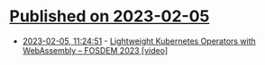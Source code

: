 # [Published on 2023-02-05](index.md)

* [2023-02-05, 11:24:51](https://news.ycombinator.com/item?id=34663968) - [Lightweight Kubernetes Operators with WebAssembly – FOSDEM 2023 [video]](https://www.youtube.com/watch?v=E5o81Wldshk)
